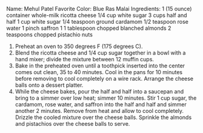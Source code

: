 Name: Mehul Patel
Favorite Color: Blue
        Ras Malai
Ingredients:
1 (15 ounce) container whole-milk 
ricotta cheese
1/4 cup white sugar 
3 cups half and half
1 cup white sugar
1/4 teaspoon ground cardamom
1/2 teaspoon rose water
1 pinch saffron
1 1 tablespoon chopped blanched almonds
2 teaspoons chopped pistachio nuts

1) Preheat an oven to 350 degrees F (175 degrees C).
2) Blend the ricotta cheese and 1/4 cup sugar together in a bowl with a hand mixer; 
divide the mixture between 12 muffin cups.
3) Bake in the preheated oven until a toothpick inserted into the center comes out clean, 35 to 40 minutes.
Cool in the pans for 10 minutes before removing to cool completely on a wire rack. Arrange the 
cheese balls onto a dessert platter.
4) While the cheese bakes, pour the half and half into a saucepan and bring to a simmer over low heat;
simmer 10 minutes. Stir 1 cup sugar, the cardamom, rose water, and saffron into the half and half and 
simmer another 2 minutes. Remove from heat and allow to cool completely. 
Drizzle the cooled mixture over the cheese balls. Sprinkle the almonds and pistachios over the 
cheese balls to serve.
